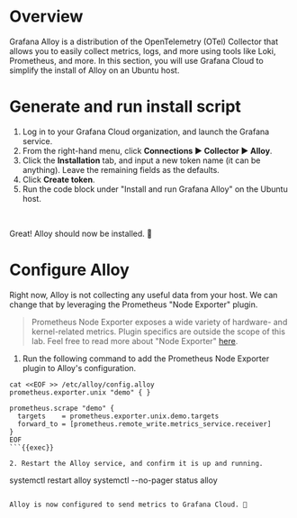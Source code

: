# Overview

Grafana Alloy is a distribution of the OpenTelemetry (OTel) Collector that allows you to easily collect metrics, logs, and more using tools like Loki, Prometheus, and more. In this section, you will use Grafana Cloud to simplify the install of Alloy on an Ubuntu host.

# Generate and run install script

1. Log in to your Grafana Cloud organization, and launch the Grafana service.
2. From the right-hand menu, click **Connections ▶ Collector ▶ Alloy**. 
3. Click the **Installation** tab, and input a new token name (it can be anything). Leave the remaining fields as the defaults.
4. Click **Create token**.
5. Run the code block under "Install and run Grafana Alloy" on the Ubuntu host.

<br>

Great! Alloy should now be installed. 🎉

# Configure Alloy

Right now, Alloy is not collecting any useful data from your host. We can change that by leveraging the Prometheus "Node Exporter" plugin. 

> Prometheus Node Exporter exposes a wide variety of hardware- and kernel-related metrics. Plugin specifics are outside the scope of this lab. Feel free to read more about "Node Exporter" [here](https://prometheus.io/docs/guides/node-exporter/).

1. Run the following command to add the Prometheus Node Exporter plugin to Alloy's configuration.

```
cat <<EOF >> /etc/alloy/config.alloy
prometheus.exporter.unix "demo" { }

prometheus.scrape "demo" {
  targets    = prometheus.exporter.unix.demo.targets
  forward_to = [prometheus.remote_write.metrics_service.receiver]
}
EOF
```{{exec}}

2. Restart the Alloy service, and confirm it is up and running.

```
systemctl restart alloy
systemctl --no-pager status alloy
```{{exec}}

Alloy is now configured to send metrics to Grafana Cloud. 🎉